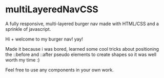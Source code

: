 # multiLayeredNavCSS
A fully responsive, multi-layered burger nav made with HTML/CSS and a sprinkle of javascript.


Hi + welcome to my burger nav! yay!

Made it because i was bored, learned some cool tricks about positioning the ::before and ::after pseudo elements to create shapes so it was well worth my time :)

Feel free to use any components in your own work.
